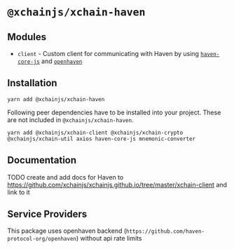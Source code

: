 # `@xchainjs/xchain-haven`

## Modules

- `client` - Custom client for communicating with Haven by using [`haven-core-js`](https://github.com/haven-protocol-org/haven-core-js) and [`openhaven`](https://github.com/haven-protocol-org/openhaven)

## Installation

```
yarn add @xchainjs/xchain-haven
```

Following peer dependencies have to be installed into your project. These are not included in `@xchainjs/xchain-haven`.

```
yarn add @xchainjs/xchain-client @xchainjs/xchain-crypto @xchainjs/xchain-util axios haven-core-js mnemonic-converter
```
## Documentation

TODO 
create and add docs for Haven to https://github.com/xchainjs/xchainjs.github.io/tree/master/xchain-client and link to it


## Service Providers

This package uses openhaven backend (`https://github.com/haven-protocol-org/openhaven`) without api rate limits